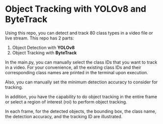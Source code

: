 # Object Tracking with YOLOv8 and ByteTrack
Using this repo, you can detect and track 80 class types in a video file or live stream. 
This repo has 2 parts:
1. Object Detection with **YOLOv8**
2. Object Tracking with **ByteTrack**

In the main.py, you can manually select the class IDs that you want to track in a video. For your convenience, all the existing class IDs and their corresponding class names are printed in the terminal upon execution. 

Also, you can manually set the minimum detection accuracy to consider for tracking.

In addition, you have the capability to do object tracking in the entire frame or select a region of interest (roi) to perform object tracking. 

In each frame, for the detected objects, the bounding box, the class name, the detection accuracy, and the tracking ID are illustrated. 
